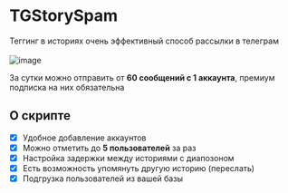 # TGStorySpam
Теггинг в историях очень эффективный способ рассылки в телеграм
<br><br>![image](https://github.com/user-attachments/assets/5b447cc8-84a8-4528-9570-582f113d932e)

За сутки можно отправить от <b>60 сообщений с 1 аккаунта</b>, премиум подписка на них обязательна
<h2> О скрипте </h2>

- [x] Удобное добавление аккаунтов
- [x] Можно отметить до <b>5 пользователей</b> за раз
- [x] Настройка задержки между историями с диапозоном
- [x] Есть возможность упомянуть другую историю (переслать)
- [x] Подгрузка пользователей из вашей базы
